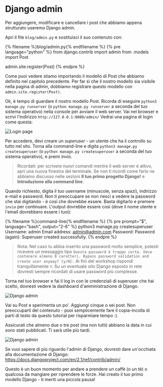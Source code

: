 # Django admin

Per aggiungere, modificare e cancellare i post che abbiamo appena strutturato useremo Django admin.

Apri il file `blog/admin.py` e sostituisci il suo contenuto con:

{% filename %}blog/admin.py{% endfilename %}
{% pre language="python" %}
from django.contrib import admin
from .models import Post

admin.site.register(Post)
{% endpre %}

Come puoi vedere stiamo importando il modello di Post che abbiamo definito nel capitolo precedente. Per far sì che il nostro modello sia visibile nella pagina di admin, dobbiamo registrare questo modello con `admin.site.register(Post)`.

Ok, è tempo di guardare il nostro modello Post. Ricorda di eseguire `python3 manage.py runserver` (o `python manage.py runserver` a seconda del tuo sistema operativo) nella console per avviare il web server. Vai nel browser e scrivi l'indirizzo `http://127.0.0.1:8000/admin/` Vedrai una pagina di login come questa:

![Login page](images/login_page2.png)

Per accedere, devi creare un *superuser* - un utente che ha il controllo su tutto nel sito. Torna alla command-line e digita `python3 manage.py createsuperuser` (o `python manage.py createsuperuser` a seconda del tuo sistema operativo), e premi invio.


> Ricordati: per scrivere nuovi comandi mentre il web server è attivo, apri una nuova finestra del terminale. Se non ti ricordi come farlo ne abbiamo discusso nelle sezioni **Il tuo primo progetto Django!** e **Introduzione alla command line**.

Quando richiesto, digita il tuo username (minuscole, senza spazi), indirizzo e-mail e password. Non ti preoccupare se non riesci a vedere la password che stai digitando - è così che dovrebbe essere. Basta digitarlo e premere `invio` per continuare. L'output dovrebbe essere così (dove il nome utente e l'email dovrebbero essere i tuoi):

{% filename %}command-line{% endfilename %}
{% pre prompt="$", language="bash", output="2-6" %}
python3 manage.py createsuperuser
Username: admin
Email address: admin@admin.com
Password:
Password (again):
Superuser created successfully.
{% endpre %}

> Nota: Nel caso tu abbia inserito una password molto semplice, potesti ricevere un messaggio tipo `Questa password è troppo corta. Deve contenere almeno 8 caratteri. Bypass password validation and create user anyway? [y/N]:` Ai fini del workshop rispondi tranquillamente `Y`. Su un eventuale sito Django esposto in rete dovresti sempre ricordati di usare password più complesse.

Torna nel tuo browser e fai il log in con le credenziali di superuser che hai scelto, dovresti vedere la dashboard d'amministrazione di Django.

![Django admin](images/django_admin3.png)

Vai su Post e sperimenta un po'. Aggiungi cinque o sei post. Non preoccuparti del contenuto - puoi semplicemente fare il copia-incolla di parti di testo da questo tutorial per risparmiare tempo :).

Assicurati che almeno due o tre post (ma non tutti) abbiano la data in cui sono stati pubblicati. Ti sarà utile più tardi.

![Django admin](images/edit_post3.png)

Se vuoi sapere di più riguardo l'admin di Django, dovresti dare un'occhiata alla documentazione di Django: https://docs.djangoproject.com/en/2.1/ref/contrib/admin/

Questo è un buon momento per andare a prendere un caffè (o un tè) o qualcosa da mangiare per riprendere le forze. Hai creato il tuo primo modello Django - ti meriti una piccola pausa!
